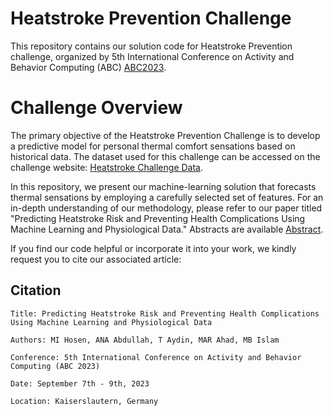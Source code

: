 # Heatstroke Prevention Challenge
This repository contains our solution code for Heatstroke Prevention challenge, organized by 5th International Conference on Activity and Behavior Computing (ABC) [ABC2023](https://abc-research.github.io/2023/).
# Challenge Overview
The primary objective of the Heatstroke Prevention Challenge is to develop a predictive model for personal thermal comfort sensations based on historical data. The dataset used for this challenge can be accessed on the challenge website: [Heatstroke Challenge Data](https://sites.google.com/view/heatstroke-challenge).

In this repository, we present our machine-learning solution that forecasts thermal sensations by employing a carefully selected set of features. For an in-depth understanding of our methodology, please refer to our paper titled "Predicting Heatstroke Risk and Preventing Health Complications Using Machine Learning and Physiological Data." Abstracts are available [Abstract](https://drive.google.com/file/d/1PAdzvO0fkesGGzcLOkA1NOvgab72YF6U/view).

If you find our code helpful or incorporate it into your work, we kindly request you to cite our associated article:
## Citation
```plaintext
Title: Predicting Heatstroke Risk and Preventing Health Complications Using Machine Learning and Physiological Data

Authors: MI Hosen, ANA Abdullah, T Aydin, MAR Ahad, MB Islam

Conference: 5th International Conference on Activity and Behavior Computing (ABC 2023)

Date: September 7th - 9th, 2023

Location: Kaiserslautern, Germany




